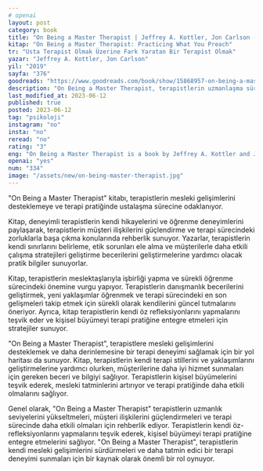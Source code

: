 ```yaml
---
# openai
layout: post
category: book
title: "On Being a Master Therapist | Jeffrey A. Kottler, Jon Carlson (Kitap)"
kitap: "On Being a Master Therapist: Practicing What You Preach"
tr: "Usta Terapist Olmak Üzerine Fark Yaratan Bir Terapist Olmak"
yazar: "Jeffrey A. Kottler, Jon Carlson"
yil: "2019"
sayfa: "376"
goodreads: "https://www.goodreads.com/book/show/15868957-on-being-a-master-therapist"
description: "On Being a Master Therapist, terapistlerin uzmanlaşma sürecinde ilerlerken karşılaştıkları zorlukları ve terapi becerilerini zaman içinde nasıl geliştirdiklerini anlatıyor."
last_modified_at: 2023-06-12
published: true
posted: 2023-06-12
tag: "psikoloji" 
instagram: "no"
insta: "no"
reread: "no"
rating: "3"
eng: "On Being a Master Therapist is a book by Jeffrey A. Kottler and Jon Carlson that guides therapists on their journey to mastery, offering insights on overcoming challenges, deepening client relationships, and developing effective therapy skills. It emphasises collaboration, continuous learning, and personal growth in the therapy profession."
openai: "yes"
num: "334"
image: "/assets/new/on-being-master-therapist.jpg"
---
```


"On Being a Master Therapist" kitabı, terapistlerin mesleki gelişimlerini desteklemeye ve terapi pratiğinde ustalaşma sürecine odaklanıyor.

Kitap, deneyimli terapistlerin kendi hikayelerini ve öğrenme deneyimlerini paylaşarak, terapistlerin müşteri ilişkilerini güçlendirme ve terapi sürecindeki zorluklarla başa çıkma konularında rehberlik sunuyor. Yazarlar, terapistlerin kendi sınırlarını belirleme, etik sorunları ele alma ve müşterilerle daha etkili çalışma stratejileri geliştirme becerilerini geliştirmelerine yardımcı olacak pratik bilgiler sunuyorlar.

Kitap, terapistlerin meslektaşlarıyla işbirliği yapma ve sürekli öğrenme sürecindeki önemine vurgu yapıyor. Terapistlerin danışmanlık becerilerini geliştirmek, yeni yaklaşımlar öğrenmek ve terapi sürecindeki en son gelişmeleri takip etmek için sürekli olarak kendilerini güncel tutmalarını öneriyor. Ayrıca, kitap terapistlerin kendi öz refleksiyonlarını yapmalarını teşvik eder ve kişisel büyümeyi terapi pratiğine entegre etmeleri için stratejiler sunuyor.

"On Being a Master Therapist", terapistlere mesleki gelişimlerini desteklemek ve daha derinlemesine bir terapi deneyimi sağlamak için bir yol haritası da sunuyor. Kitap, terapistlerin kendi terapi stillerini ve yaklaşımlarını geliştirmelerine yardımcı olurken, müşterilerine daha iyi hizmet sunmaları için gereken beceri ve bilgiyi sağlıyor. Terapistlerin kişisel büyümelerini teşvik ederek, mesleki tatminlerini artırıyor ve terapi pratiğinde daha etkili olmalarını sağlıyor.

Genel olarak, "On Being a Master Therapist" terapistlerin uzmanlık seviyelerini yükseltmeleri, müşteri ilişkilerini güçlendirmeleri ve terapi sürecinde daha etkili olmaları için rehberlik ediyor. Terapistlerin kendi öz-refleksiyonlarını yapmalarını teşvik ederek, kişisel büyümeyi terapi pratiğine entegre etmelerini sağlıyor. "On Being a Master Therapist", terapistlerin kendi mesleki gelişimlerini sürdürmeleri ve daha tatmin edici bir terapi deneyimi sunmaları için bir kaynak olarak önemli bir rol oynuyor.





